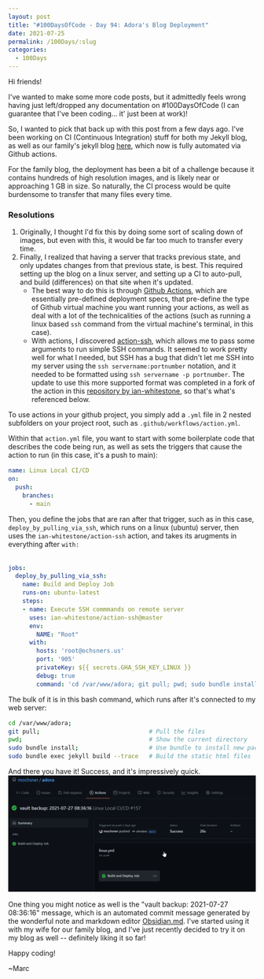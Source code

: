 ```yaml
---
layout: post
title: "#100DaysOfCode - Day 94: Adora's Blog Deployment"
date: 2021-07-25
permalink: /100Days/:slug
categories:
  - 100Days
---
```


Hi friends!

I've wanted to make some more code posts, but it admittedly feels wrong having just left/dropped any documentation on #100DaysOfCode (I can guarantee that I've been coding... it' just been at work)!

So, I wanted to pick that back up with this post from a few days ago. I've been working on CI (Continuous Integration) stuff for both my Jekyll blog, as well as our family's jekyll blog [here](https://adora.ochsners.us), which now is fully automated via Github actions.

For the family blog, the deployment has been a bit of a challenge because it contains hundreds of high resolution images, and is likely near or approaching 1 GB in size. So naturally, the CI process would be quite burdensome to transfer that many files every time.

### Resolutions
1. Originally, I thought I'd fix this by doing some sort of scaling down of images, but even with this, it would be far too much to transfer every time.
2. Finally, I realized that having a server that tracks previous state, and only updates changes from that previous state, is best. This required setting up the blog on a linux server, and setting up a CI to auto-pull, and build (differences) on that site when it's updated.
	- The best way to do this is through [Github Actions](https://docs.github.com/en/actions), which are essentially pre-defined deployment specs, that pre-define the type of Github virtual machine you want running your actions, as well as deal with a lot of the technicalities of the actions (such as running a linux based `ssh` command from the virtual machine's terminal, in this case).
	- With actions, I discovered [action-ssh](https://github.com/JimCronqvist/action-ssh), which allows me to pass some arguments to run simple SSH commands. It seemed to work pretty well for what I needed, but SSH has a bug that didn't let me SSH into my server using the `ssh servername:portnumber` notation, and it needed to be formatted using `ssh servername -p portnumber`. The update to use this more supported format was completed in a fork of the action in this [repository by ian-whitestone](https://github.com/ian-whitestone/action-ssh), so that's what's referenced below.

To use actions in your github project, you simply add a `.yml` file in 2 nested subfolders on your project root, such as `.github/workflows/action.yml`.

Within that `action.yml` file, you want to start with some boilerplate code that describes the code being run, as well as sets the triggers that cause the action to run (in this case, it's a push to main):
```yaml
name: Linux Local CI/CD
on:
  push:
    branches:
      - main
```

Then, you define the jobs that are ran after that trigger, such as in this case, `deploy_by_pulling_via_ssh`, which runs on a linux (ubuntu) server, then uses the `ian-whitestone/action-ssh` action, and takes its arugments in everything after `with:`

```yaml

jobs:
  deploy_by_pulling_via_ssh:
    name: Build and Deploy Job
    runs-on: ubuntu-latest
    steps:
    - name: Execute SSH commmands on remote server
      uses: ian-whitestone/action-ssh@master
      env:
        NAME: "Root"
      with:
        hosts: 'root@ochsners.us'
        port: '905'
        privateKey: ${{ secrets.GHA_SSH_KEY_LINUX }}
        debug: true
        command: 'cd /var/www/adora; git pull; pwd; sudo bundle install; sudo bundle exec jekyll build --trace'
```

The bulk of it is in this bash command, which runs after it's connected to my web server:
```bash
cd /var/www/adora; 
git pull; 								# Pull the files
pwd;  									# Show the current directory
sudo bundle install; 					# Use bundle to install new packages
sudo bundle exec jekyll build --trace	# Build the static html files
```

And there you have it! Success, and it's impressively quick.
![](/assets/img/Pasted%20image%2020210728232210.png)

One thing you might notice as well is the "vault backup: 2021-07-27 08:36:16" message, which is an automated commit message generated by the wonderful note and markdown editor [Obsidian.md](obsidian.md). I've started using it with my wife for our family blog, and I've just recently decided to try it on my blog as well -- definitely liking it so far!

Happy coding!

~Marc